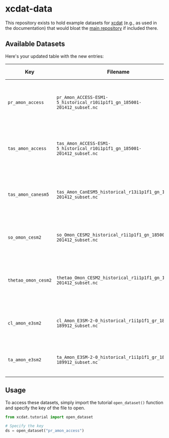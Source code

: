 # xcdat-data

This repository exists to hold example datasets for [xcdat](https://xcdat.readthedocs.io/en/latest/getting-started-guide/overview.html) (e.g., as used in the documentation)
that would bloat the [main repository](https://github.com/xCDAT/xcdat) if included there.

## Available Datasets

Here's your updated table with the new entries:

| Key                 | Filename                                                                 | Description                                                  | Subset                     | Approx. Filesize |
| ------------------- | ------------------------------------------------------------------------ | ------------------------------------------------------------ | -------------------------- | ---------------- |
| `pr_amon_access`    | `pr_Amon_ACCESS-ESM1-5_historical_r10i1p1f1_gn_185001-201412_subset.nc`  | Monthly precipitation data from the ACCESS-ESM1-5 model.     | `1870-01-01 to 1874-12-31` | 7.0 MB           |
| `tas_amon_access`   | `tas_Amon_ACCESS-ESM1-5_historical_r10i1p1f1_gn_185001-201412_subset.nc` | Monthly near-surface air temperature from ACCESS-ESM1-5.     | `1870-01-01 to 1874-12-31` | 7.0 MB           |
| `tas_amon_canesm5`  | `tas_Amon_CanESM5_historical_r13i1p1f1_gn_185001-201412_subset.nc`       | Monthly near-surface air temperature from the CanESM5 model. | `1870-01-01 to 1874-12-31` | 2.0 MB           |
| `so_omon_cesm2`     | `so_Omon_CESM2_historical_r1i1p1f1_gn_185001-201412_subset.nc`           | Monthly ocean salinity data from the CESM2 model.            | First three time points    | 29 MB            |
| `thetao_omon_cesm2` | `thetao_Omon_CESM2_historical_r1i1p1f1_gn_185001-201412_subset.nc`       | Monthly ocean potential temperature from the CESM2 model.    | First three time points    | 37 MB            |
| `cl_amon_e3sm2`     | `cl_Amon_E3SM-2-0_historical_r1i1p1f1_gr_185001-189912_subset.nc`        | Monthly cloud fraction data from the E3SM-2-0 model.         | `1870-01-01 to 1874-12-31` | 54 MB            |
| `ta_amon_e3sm2`     | `ta_Amon_E3SM-2-0_historical_r1i1p1f1_gr_185001-189912_subset.nc`        | Monthly air temperature data from the E3SM-2-0 model.        | `1870-01-01 to 1874-12-31` | 14 MB            |

## Usage

To access these datasets, simply import the tutorial `open_dataset()` function
and specify the key of the file to open.

```python
from xcdat.tutorial import open_dataset

# Specify the key
ds = open_dataset("pr_amon_access")
```
